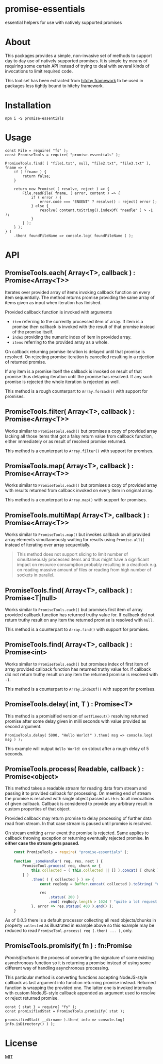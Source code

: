 # promise-essentials

essential helpers for use with natively supported promises

# About

This packages provides a simple, non-invasive set of methods to support day to day use of natively supported promises. It is simple by means of requiring some certain API instead of trying to deal with several kinds of invocations to limit required code.

This tool set has been extracted from [hitchy framework](https://hitchyjs.github.io/) to be used in packages less tightly bound to hitchy framework.

# Installation

    npm i -S promise-essentials

# Usage

    const File = require( "fs" );
    const PromiseTools = require( "promise-essentials" );
    
    PromiseTools.find( [ "file1.txt", null, "file2.txt", "file3.txt" ], fname => {
        if ( !fname ) {
            return false;
        }

        return new Promise( ( resolve, reject ) => {
            File.readFile( fname, ( error, content ) => {
                if ( error ) {
                    error.code === "ENOENT" ? resolve() : reject( error );
                } else {
                    resolve( content.toString().indexOf( "needle" ) > -1 );
                }
            } );
        } );
    } )
        .then( foundFileName => console.log( foundFileName ) ); 

# API

## PromiseTools.each( Array\<T>, callback ) : Promise\<Array\<T>>

Iterates over provided array of items invoking callback function on every item sequentially. The method returns promise providing the same array of items given as input when iteration has finished.

Provided callback function is invoked with arguments 

* `item` referring to the currently processed item of array. If item is a promise then callback is invoked with the result of that promise instead of the promise itself.
* `index` providing the numeric index of item in provided array.
* `items` referring to the provided array as a whole.
 
On callback returning promise iteration is delayed until that promise is resolved. On rejecting promise iteration is cancelled resulting in a rejection of returned promise.

If any item is a promise itself the callback is invoked on result of that promise thus delaying iteration until the promise has resolved. If any such promise is rejected the whole iteration is rejected as well.

This method is a rough counterpart to `Array.forEach()` with support for promises.

## PromiseTools.filter( Array\<T>, callback ) : Promise\<Array\<T>>

Works similar to `PromiseTools.each()` but promises a copy of provided array lacking all those items that got a falsy return value from callback function, either immediately or as result of resolved promise returned.

This method is a counterpart to `Array.filter()` with support for promises.

## PromiseTools.map( Array\<T>, callback ) : Promise\<Array\<T>>

Works similar to `PromiseTools.each()` but promises a copy of provided array with results returned from callback invoked on every item in original array.

This method is a counterpart to `Array.map()` with support for promises.

## PromiseTools.multiMap( Array\<T>, callback ) : Promise\<Array\<T>>

Works similar to `PromiseTools.map()` but invokes callback on all provided array elements simultaneously waiting for results using `Promise.all()` instead of iterating over array sequentially.

> This method does not support slicing to limit number of simultaneously processed items and thus might have a significant impact on resource consumption probably resulting in a deadlock  e.g. on reading massive amount of files or reading from high number of sockets in parallel.

## PromiseTools.find( Array\<T>, callback ) : Promise\<T|null>

Works similar to `PromiseTools.each()` but promises first item of array provided callback function has returned truthy value for. If callback did not return truthy result on any item the returned promise is resolved with `null`.

This method is a counterpart to `Array.find()` with support for promises.

## PromiseTools.find( Array\<T>, callback ) : Promise\<int>

Works similar to `PromiseTools.each()` but promises index of first item of array provided callback function has returned truthy value for. If callback did not return truthy result on any item the returned promise is resolved with `-1`.

This method is a counterpart to `Array.indexOf()` with support for promises.

## PromiseTools.delay( int, T ) : Promise\<T>

This method is a promisified version of `setTimeout()` resolving returned promise after some delay given in milli seconds with value provided as second argument.

    PromiseTools.delay( 5000, "Hello World!" ).then( msg => console.log( msg ) );

This example will output `Hello World!` on stdout after a rough delay of 5 seconds.

## PromiseTools.process( Readable, callback ) : Promise\<object>

This method takes a readable stream for reading data from stream and passing it to provided callback for processing. On meeting end of stream the promise is resolved with single object passed as `this` to all invocations of given callback. Callback is considered to provide any arbitrary result in custom properties of that object.

Provided callback may return promise to delay processing of further data read from stream. In that case stream is paused until promise is resolved.

On stream emitting `error` event the promise is rejected. Same applies to callback throwing exception or returning eventually rejected promise. **In either case the stream gets paused.**

```javascript
    const PromiseTools = require( "promise-essentials" );
    
    function _someHandler( req, res, next ) {
        PromiseTool.process( req, chunk => {
            this.collected = ( this.collected || [] ).concat( [ chunk ] );
        } )
            .then( ( { collected } ) => {
                const reqBody = Buffer.concat( collected ).toString( "utf8" );

                res
                    .status( 200 )
                    .end( reqBody.length > 1024 ? "quite a lot request data" : "send more!" );
            }, error => res.status( 400 ).end() );
    }
```

As of 0.0.3 there is a default processor collecting all read objects/chunks in property `collected` as illustrated in example above so this example may be reduced to read `PromiseTool.process( req ).then( ... )`, only.

## PromiseTools.promisify( fn ) : fn:Promise

_Promisification_ is the process of converting the signature of some existing asynchronous function so it is returning a promise instead of using some different way of handling asynchronous processing. 

This particular method is converting functions accepting NodeJS-style callback as last argument into function returning promise instead. Returned function is wrapping the provided one. The latter one is invoked internally with custom NodeJS-style callback appended as argument used to resolve or reject returned promise.

    const { stat } = require( "fs" );
    const promisifiedStat = PromiseTools.promisify( stat );
    
    promisifiedStat( __dirname ).then( info => console.log( info.isDirectory() ) );

# License

[MIT](LICENSE)
